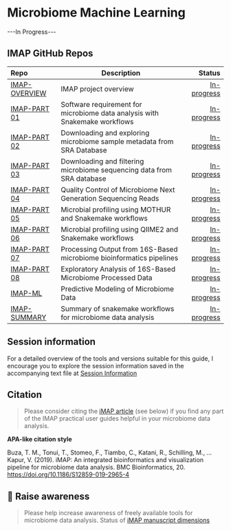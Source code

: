 # Microbiome Machine Learning 

---In Progress---

## IMAP GitHub Repos

| Repo | Description | Status |
|:----------------|---------------------|--------------:|
| [IMAP-OVERVIEW](https://github.com/datainsights/imap-project-overview/) | IMAP project overview | [In-progress](https://datainsights.github.io/imap-project-overview/) |
| [IMAP-PART 01](https://github.com/tmbuza/imap-essential-software/) | Software requirement for microbiome data analysis with Snakemake workflows | [In-progress](https://tmbuza.github.io/imap-essential-software/) |
| [IMAP-PART 02](https://github.com/tmbuza/imap-sample-metadata/) | Downloading and exploring microbiome sample metadata from SRA Database | [In-progress](https://tmbuza.github.io/imap-sample-metadata/) |
| [IMAP-PART 03](https://github.com/tmbuza/imap-download-sra-reads/) | Downloading and filtering microbiome sequencing data from SRA database | [In-progress](https://tmbuza.github.io/imap-download-sra-reads/) |
| [IMAP-PART 04](https://github.com/tmbuza/imap-read-quality-control/) | Quality Control of Microbiome Next Generation Sequencing Reads | [In-progress](https://tmbuza.github.io/imap-read-quality-control/) |
| [IMAP-PART 05](https://github.com/tmbuza/imap-mothur-bioinformatics/) | Microbial profiling using MOTHUR and Snakemake workflows | [In-progress](https://tmbuza.github.io/imap-mothur-bioinformatics/) |
| [IMAP-PART 06](https://github.com/tmbuza/imap-qiime2-bioinformatics/) | Microbial profiling using QIIME2 and Snakemake workflows | [In-progress](https://tmbuza.github.io/imap-qiime2-bioinformatics/) |
| [IMAP-PART 07](https://github.com/tmbuza/imap-data-preparation/) | Processing Output from 16S-Based microbiome bioinformatics pipelines| [In-progress](https://tmbuza.github.io/imap-data-preparation/) |
| [IMAP-PART 08](https://github.com/tmbuza/imap-data-exploration/) | Exploratory Analysis of 16S-Based Microbiome Processed Data | [In-progress](https://tmbuza.github.io/imap-data-exploration/) |
| [IMAP-ML](https://github.com/tmbuza/imap-machine-learning/) | Predictive Modeling of Microbiome Data | [In-progress](https://tmbuza.github.io/imap-machine-learning/) |
| [IMAP-SUMMARY](https://github.com/tmbuza/imap-snakemake-workflows/) | Summary of snakemake workflows for microbiome data analysis | [In-progress](https://tmbuza.github.io/imap-snakemake-workflows/) |


## Session information
For a detailed overview of the tools and versions suitable for this guide, I encourage you to explore the session information saved in the accompanying text file at [Session Information](session_info.txt)


## Citation
  > Please consider citing the [iMAP article](https://rdcu.be/b5iVj) (see below) if you find any part of the IMAP practical user guides helpful in your microbiome data analysis.

  **APA-like citation style**

  Buza, T. M., Tonui, T., Stomeo, F., Tiambo, C., Katani, R., Schilling, M., … Kapur, V. (2019). iMAP: An integrated bioinformatics and visualization pipeline for microbiome data analysis. BMC Bioinformatics, 20. https://doi.org/10.1186/S12859-019-2965-4

## :tada: Raise awareness
  > Please help increase awareness of freely available tools for microbiome data analysis.
  Status of [iMAP manuscript dimensions](https://badge.dimensions.ai/details/id/pub.1117740326)
